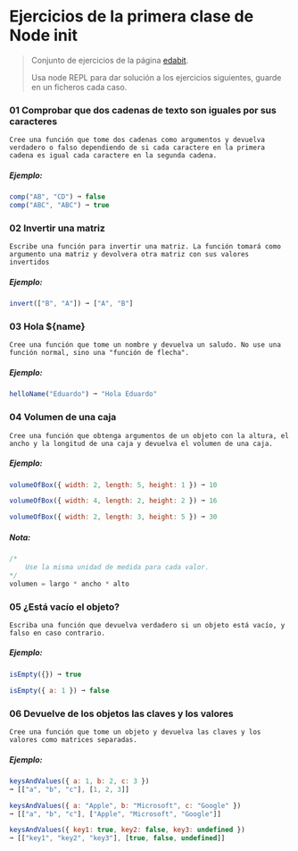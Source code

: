 # Ejercicios de la primera clase de Node init #

> Conjunto de ejercicios de la página [edabit](https://edabit.com/challenges/javascript).
>
> Usa node REPL para dar solución a los ejercicios siguientes, guarde en un ficheros cada caso.

### 01 Comprobar que dos cadenas de texto son iguales por sus caracteres ###

	Cree una función que tome dos cadenas como argumentos y devuelva verdadero o falso dependiendo de si cada caractere en la primera cadena es igual cada caractere en la segunda cadena.

##### Ejemplo:
```javascript
comp("AB", "CD") ➞ false
comp("ABC", "ABC") ➞ true
```

### 02 Invertir una matriz ###

	Escribe una función para invertir una matriz. La función tomará como argumento una matriz y devolvera otra matriz con sus valores invertidos

##### Ejemplo:
```javascript
invert(["B", "A"]) ➞ ["A", "B"]
```

### 03 Hola ${name} ###

	Cree una función que tome un nombre y devuelva un saludo. No use una función normal, sino una "función de flecha".

##### Ejemplo:
```javascript
helloName("Eduardo") ➞ "Hola Eduardo"
```

### 04 Volumen de una caja ###

	Cree una función que obtenga argumentos de un objeto con la altura, el ancho y la longitud de una caja y devuelva el volumen de una caja.

##### Ejemplo:
```javascript
volumeOfBox({ width: 2, length: 5, height: 1 }) ➞ 10

volumeOfBox({ width: 4, length: 2, height: 2 }) ➞ 16

volumeOfBox({ width: 2, length: 3, height: 5 }) ➞ 30
```

##### Nota:

```javascript
/*
	Use la misma unidad de medida para cada valor.
*/
volumen = largo * ancho * alto

```

### 05 ¿Está vacío el objeto? ###

	Escriba una función que devuelva verdadero si un objeto está vacío, y falso en caso contrario.

##### Ejemplo:
```javascript
isEmpty({}) ➞ true

isEmpty({ a: 1 }) ➞ false
```

### 06 Devuelve de los objetos las claves y los valores ###

	Cree una función que tome un objeto y devuelva las claves y los valores como matrices separadas.

##### Ejemplo:
```javascript
keysAndValues({ a: 1, b: 2, c: 3 })
➞ [["a", "b", "c"], [1, 2, 3]]

keysAndValues({ a: "Apple", b: "Microsoft", c: "Google" })
➞ [["a", "b", "c"], ["Apple", "Microsoft", "Google"]]

keysAndValues({ key1: true, key2: false, key3: undefined })
➞ [["key1", "key2", "key3"], [true, false, undefined]]
```



